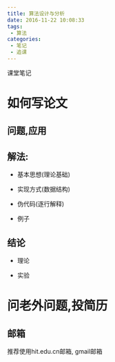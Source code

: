 ```yaml
---
title: 算法设计与分析
date: 2016-11-22 10:08:33
tags: 
 - 算法
categories:
 - 笔记
 - 追课
---
```


课堂笔记

<!--more-->

# 如何写论文

## 问题,应用

## 解法:

* 基本思想(理论基础)

* 实现方式(数据结构)

* 伪代码(逐行解释)

* 例子

## 结论

* 理论

* 实验

# 问老外问题,投简历

## 邮箱

推荐使用hit.edu.cn邮箱, gmail邮箱
